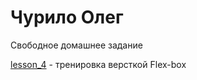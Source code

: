 # Чурило Олег
Свободное домашнее задание

[lesson_4](https://kezzzia.github.io/Index.html  "Мое готовое задание") - тренировка версткой Flex-box
